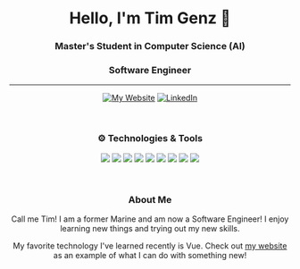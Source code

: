 <div align="center">

# Hello, I'm Tim Genz 👋

### Master's Student in Computer Science (AI)
### Software Engineer

---

[![My Website](https://img.shields.io/badge/Portfolio-46a2f1.svg?style=for-the-badge&logo=Google-Chrome&logoColor=white)](https://portfolio.tgenz1213.me/)
[![LinkedIn](https://img.shields.io/badge/LinkedIn-0A66C2.svg?style=for-the-badge&logo=linkedin&logoColor=white)](https://linkedin.com/in/timothy-genz)

</div>

<br>

<div align="center">

### ⚙️ Technologies & Tools

<p>
  <img src="https://img.shields.io/badge/Go-00ADD8?style=for-the-badge&logo=go&logoColor=white">
  <img src="https://img.shields.io/badge/Python-3776AB?style=for-the-badge&logo=python&logoColor=white">
  <img src="https://img.shields.io/badge/TypeScript-3178C6?style=for-the-badge&logo=typescript&logoColor=white">
  <img src="https://img.shields.io/badge/JavaScript-F7DF1E?style=for-the-badge&logo=javascript&logoColor=black">
  <img src="https://img.shields.io/badge/Vue.js-4FC08D?style=for-the-badge&logo=vue.js&logoColor=white">
  <img src="https://img.shields.io/badge/React-61DAFB?style=for-the-badge&logo=react&logoColor=black">
  <img src="https://img.shields.io/badge/MongoDB-47A248?style=for-the-badge&logo=mongodb&logoColor=white">
  <img src="https://img.shields.io/badge/AWS-232F3E?style=for-the-badge&logo=amazon-aws&logoColor=white">
  <img src="https://img.shields.io/badge/GCP-4285F4?style=for-the-badge&logo=google-cloud&logoColor=white">
</p>

</div>

<br>

<div align="center">

### About Me

<p>
  Call me Tim! I am a former Marine and am now a Software Engineer! I enjoy learning new things and trying out my new skills. 

  My favorite technology I've learned recently is Vue. Check out [my website](https://tgenz1213.me) as an example of what I can do with something new!
</p>

</div>
